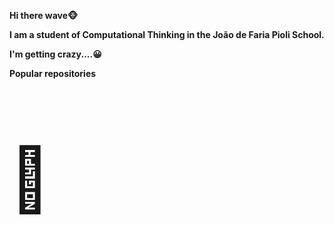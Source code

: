 </p><b>Hi there wave<b>&#x1F435;</p>


<b>I am a student of Computational Thinking in the João de Faria Pioli School.<b>


<p><b>I'm getting crazy....<b>&#128512;</p>


<b>Popular repositories<b>
<p style="font-size:100px">&#129409;</p>
